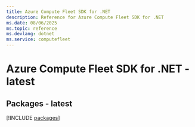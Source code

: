 ```yaml
---
title: Azure Compute Fleet SDK for .NET
description: Reference for Azure Compute Fleet SDK for .NET
ms.date: 08/06/2025
ms.topic: reference
ms.devlang: dotnet
ms.service: computefleet
---
```

# Azure Compute Fleet SDK for .NET - latest
## Packages - latest
[!INCLUDE [packages](compute-fleet-index.md)]